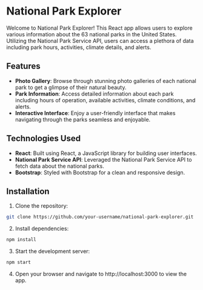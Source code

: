 # National Park Explorer

Welcome to National Park Explorer! This React app allows users to explore various information about the 63 national parks in the United States. Utilizing the National Park Service API, users can access a plethora of data including park hours, activities, climate details, and alerts.

## Features

- **Photo Gallery**: Browse through stunning photo galleries of each national park to get a glimpse of their natural beauty.
- **Park Information**: Access detailed information about each park including hours of operation, available activities, climate conditions, and alerts.
- **Interactive Interface**: Enjoy a user-friendly interface that makes navigating through the parks seamless and enjoyable.

## Technologies Used

- **React**: Built using React, a JavaScript library for building user interfaces.
- **National Park Service API**: Leveraged the National Park Service API to fetch data about the national parks.
- **Bootstrap**: Styled with Bootstrap for a clean and responsive design.

## Installation

1. Clone the repository:

```bash
git clone https://github.com/your-username/national-park-explorer.git
```

2. Install dependencies:

```bash
npm install
```

3. Start the development server:
```bash
npm start
```

4. Open your browser and navigate to http://localhost:3000 to view the app.


